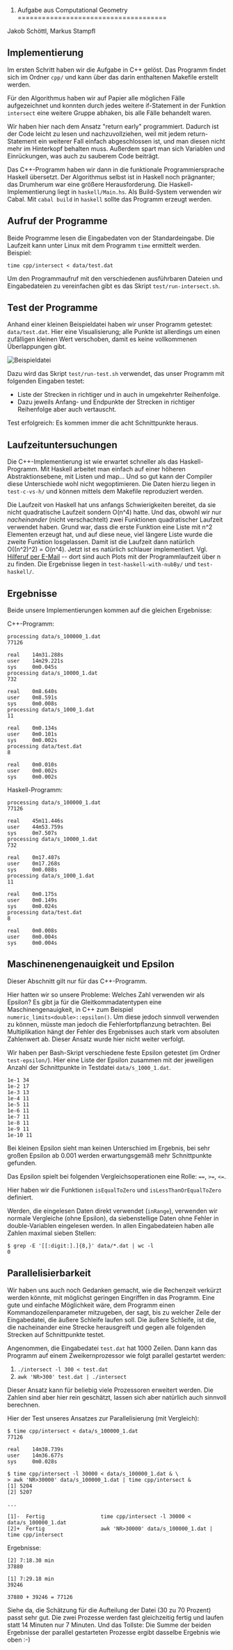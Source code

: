 1. Aufgabe aus Computational Geometry
=====================================

Jakob Schöttl, Markus Stampfl


Implementierung
---------------

Im ersten Schritt haben wir die Aufgabe in C++ gelöst.  Das Programm findet
sich im Ordner `cpp/` und kann über das darin enthaltenen Makefile erstellt
werden.

Für den Algorithmus haben wir auf Papier alle möglichen Fälle aufgezeichnet
und konnten durch jedes weitere if-Statement in der Funktion `intersect` eine
weitere Gruppe abhaken, bis alle Fälle behandelt waren.

Wir haben hier nach dem Ansatz "return early" programmiert.  Dadurch ist der
Code leicht zu lesen und nachzuvollziehen, weil mit jedem return-Statement
ein weiterer Fall einfach abgeschlossen ist, und man diesen nicht mehr im
Hinterkopf behalten muss.  Außerdem spart man sich Variablen und Einrückungen,
was auch zu sauberem Code beiträgt.

Das C++-Programm haben wir dann in die funktionale Programmiersprache Haskell
übersetzt.  Der Algorithmus selbst ist in Haskell noch prägnanter; das
Drumherum war eine größere Herausforderung.  Die Haskell-Implementierung
liegt in `haskell/Main.hs`.  Als Build-System verwenden wir Cabal.  Mit
`cabal build` in `haskell` sollte das Programm erzeugt werden.


Aufruf der Programme
--------------------

Beide Programme lesen die Eingabedaten von der Standardeingabe.  Die Laufzeit
kann unter Linux mit dem Programm `time` ermittelt werden.  Beispiel:

    time cpp/intersect < data/test.dat

Um den Programmaufruf mit den verschiedenen ausführbaren Dateien und
Eingabedateien zu vereinfachen gibt es das Skript `test/run-intersect.sh`.


Test der Programme
------------------

Anhand einer kleinen Beispieldatei haben wir unser Programm getestet:
`data/test.dat`.  Hier eine Visualisierung; alle Punkte ist allerdings
um einen zufälligen kleinen Wert verschoben, damit es keine vollkommenen
Überlappungen gibt.

![Beispieldatei](test/test.png)

Dazu wird das Skript `test/run-test.sh` verwendet, das unser Programm
mit folgenden Eingaben testet:

* Liste der Strecken in richtiger und in auch in umgekehrter Reihenfolge.
* Dazu jeweils Anfang- und Endpunkte der Strecken in richtiger Reihenfolge
  aber auch vertauscht.

Test erfolgreich: Es kommen immer die acht Schnittpunkte heraus.


Laufzeituntersuchungen
----------------------

Die C++-Implementierung ist wie erwartet schneller als das Haskell-Programm.
Mit Haskell arbeitet man einfach auf einer höheren Abstraktionsebene, mit
Listen und map...  Und so gut kann der Compiler diese Unterschiede wohl nicht
wegoptimieren.  Die Daten hierzu liegen in `test-c-vs-h/` und können mittels
dem Makefile reproduziert werden.

Die Laufzeit von Haskell hat uns anfangs Schwierigkeiten bereitet, da sie
nicht quadratische Laufzeit sondern O(n^4) hatte.  Und das, obwohl wir nur
*nacheinander* (nicht verschachtelt) zwei Funktionen quadratischer Laufzeit
verwendet haben.  Grund war, dass die erste Funktion eine Liste mit n^2 Elementen
erzeugt hat, und auf diese neue, viel längere Liste wurde die zweite Funktion
losgelassen.  Damit ist die Laufzeit dann natürlich O((n^2)^2) = O(n^4).
Jetzt ist es natürlich schlauer implementiert.
Vgl. [Hilferuf per E-Mail](test-haskell-with-nubBy/Haskell_Programmlaufzeit.eml)
-- dort sind auch Plots mit der Programmlaufzeit über n zu finden.
Die Ergebnisse liegen in `test-haskell-with-nubBy/` und `test-haskell/`.


Ergebnisse
----------

Beide unsere Implementierungen kommen auf die gleichen Ergebnisse:

C++-Programm:

```
processing data/s_100000_1.dat
77126

real    14m31.288s
user    14m29.221s
sys     0m0.045s
processing data/s_10000_1.dat
732

real    0m8.640s
user    0m8.591s
sys     0m0.008s
processing data/s_1000_1.dat
11

real    0m0.134s
user    0m0.101s
sys     0m0.002s
processing data/test.dat
8

real    0m0.010s
user    0m0.002s
sys     0m0.002s
```

Haskell-Programm:

```
processing data/s_100000_1.dat
77126

real    45m11.446s
user    44m53.759s
sys     0m7.507s
processing data/s_10000_1.dat
732

real    0m17.407s
user    0m17.268s
sys     0m0.088s
processing data/s_1000_1.dat
11

real    0m0.175s
user    0m0.149s
sys     0m0.024s
processing data/test.dat
8

real    0m0.008s
user    0m0.004s
sys     0m0.004s
```


Maschinenengenauigkeit und Epsilon
----------------------------------

Dieser Abschnitt gilt nur für das C++-Programm.

Hier hatten wir so unsere Probleme:  Welches Zahl verwenden wir als Epsilon?
Es gibt ja für die Gleitkommadatentypen eine Maschinengenauigkeit, in C++
zum Beispiel `numeric_limits<double>::epsilon()`.  Um diese jedoch sinnvoll
verwenden zu können, müsste man jedoch die Fehlerfortpflanzung betrachten.
Bei Multiplikation hängt der Fehler des Ergebnisses auch stark vom absoluten
Zahlenwert ab.  Dieser Ansatz wurde hier nicht weiter verfolgt.

Wir haben per Bash-Skript verschiedene feste Epsilon getestet (im Ordner
`test-epsilon/`).  Hier eine Liste der Epsilon zusammen mit der jeweiligen
Anzahl der Schnittpunkte in Testdatei `data/s_1000_1.dat`.

```
1e-1 34
1e-2 17
1e-3 13
1e-4 11
1e-5 11
1e-6 11
1e-7 11
1e-8 11
1e-9 11
1e-10 11
```

Bei kleinen Epsilon sieht man keinen Unterschied im Ergebnis, bei sehr großen
Epsilon ab 0.001 werden erwartungsgemäß mehr Schnittpunkte gefunden.

Das Epsilon spielt bei folgenden Vergleichsoperationen eine Rolle:
`==`, `>=`, `<=`.

Hier haben wir die Funktionen `isEqualToZero` und `isLessThanOrEqualToZero`
definiert.

Werden, die eingelesen Daten direkt verwendet (`inRange`), verwenden wir normale
Vergleiche (ohne Epsilon), da siebenstellige Daten ohne Fehler in
double-Variablen eingelesen werden.  In allen Eingabedateien haben alle Zahlen
maximal sieben Stellen:

    $ grep -E '[[:digit:].]{8,}' data/*.dat | wc -l
    0


Parallelisierbarkeit
--------------------

Wir haben uns auch noch Gedanken gemacht, wie die Rechenzeit verkürzt
werden könnte, mit möglichst geringen Eingriffen in das Programm.  Eine gute
und einfache Möglichkeit wäre, dem Programm einen Kommandozeilenparameter
mitzugeben, der sagt, bis zu welcher Zeile der Eingabedatei, die äußere
Schleife laufen soll.  Die äußere Schleife, ist die, die nacheinander eine
Strecke herausgreift und gegen alle folgenden Strecken auf Schnittpunkte testet.

Angenommen, die Eingabedatei `test.dat` hat 1000 Zeilen. Dann kann das
Programm auf einem Zweikernprozessor wie folgt parallel gestartet werden:

1. `./intersect -l 300 < test.dat`
2. `awk 'NR>300' test.dat | ./intersect`

Dieser Ansatz kann für beliebig viele Prozessoren erweitert werden.
Die Zahlen sind aber hier rein geschätzt, lassen sich aber natürlich
auch sinnvoll berechnen.

Hier der Test unseres Ansatzes zur Parallelisierung (mit Vergleich):

```
$ time cpp/intersect < data/s_100000_1.dat
77126

real    14m38.739s
user    14m36.677s
sys     0m0.028s

$ time cpp/intersect -l 30000 < data/s_100000_1.dat & \
> awk 'NR>30000' data/s_100000_1.dat | time cpp/intersect &
[1] 5204
[2] 5207

...

[1]-  Fertig                  time cpp/intersect -l 30000 < data/s_100000_1.dat
[2]+  Fertig                  awk 'NR>30000' data/s_100000_1.dat | time cpp/intersect
```

Ergebnisse:

```
[2] 7:18.30 min
37880

[1] 7:29.18 min
39246

37880 + 39246 = 77126
```

Siehe da, die Schätzung für die Aufteilung der Datei (30 zu 70 Prozent)
passt sehr gut.  Die zwei Prozesse werden fast gleichzeitig fertig und
laufen statt 14 Minuten nur 7 Minuten.  Und das Tollste: Die Summe der
beiden Ergebnisse der parallel gestarteten Prozesse ergibt dasselbe
Ergebnis wie oben :-)
